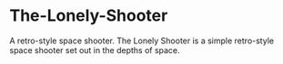 # The-Lonely-Shooter
A retro-style space shooter.
The Lonely Shooter is a simple retro-style space shooter set out in the depths of space.
